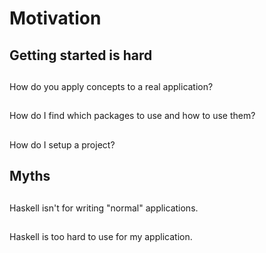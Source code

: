 # Motivation

## Getting started is hard

##

How do you apply concepts to a real application?

##

How do I find which packages to use and how to use them?

##

How do I setup a project?

## Myths

##

Haskell isn't for writing "normal" applications.

##

Haskell is too hard to use for my application.

